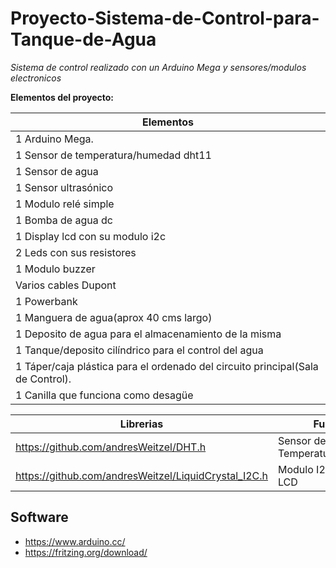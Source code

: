 # Proyecto-Sistema-de-Control-para-Tanque-de-Agua

*Sistema de control realizado con un Arduino Mega  y sensores/modulos electronicos*

**Elementos del proyecto:**

| Elementos | 
| ------------- | 
| 1 Arduino Mega. |
| 1 Sensor de temperatura/humedad dht11 |
| 1 Sensor de agua |
| 1 Sensor ultrasónico |
| 1 Modulo relé simple |
| 1 Bomba de agua dc |
| 1 Display lcd con su modulo i2c |
| 2 Leds con sus resistores |
| 1 Modulo buzzer |
| Varios cables Dupont  |
| 1 Powerbank |
| 1 Manguera de agua(aprox 40 cms largo)|
| 1 Deposito de agua para el almacenamiento de la misma |
| 1 Tanque/deposito cilíndrico para el control del agua |
| 1 Táper/caja plástica para el ordenado del circuito principal(Sala de Control). |
| 1 Canilla que funciona como desagüe |

| Librerias | Funcion |
| ------------- | ------------- |
| https://github.com/andresWeitzel/DHT.h  | Sensor de Temperatura/Humedad |
| https://github.com/andresWeitzel/LiquidCrystal_I2C.h  | Modulo I2c pantalla LCD   |


## Software
- https://www.arduino.cc/
- https://fritzing.org/download/
